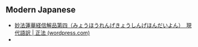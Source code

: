 ## Modern Japanese 
- [妙法蓮華経信解品第四（みょうほうれんげきょうしんげほんだいよん）　現代語訳 | 正法 (wordpress.com)](https://syoubou.wordpress.com/%e5%a6%99%e6%b3%95%e8%93%ae%e8%8f%af%e7%b5%8c%e4%bf%a1%e8%a7%a3%e5%93%81%e7%ac%ac%e5%9b%9b%ef%bc%88%e3%81%bf%e3%82%87%e3%81%86%e3%81%bb%e3%81%86%e3%82%8c%e3%82%93%e3%81%92%e3%81%8d%e3%82%87%e3%81%86/)
- 